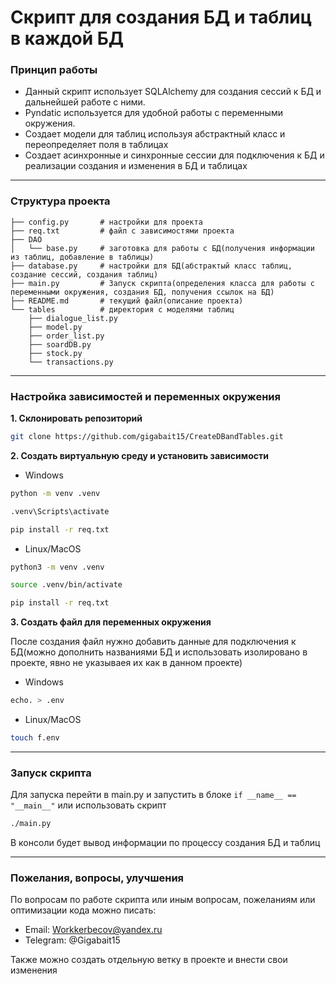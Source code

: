 # Скрипт для создания БД и таблиц в каждой БД

### Принцип работы
- Данный скрипт использует SQLAlchemy для создания сессий к БД и дальнейшей работе с ними.
- Pyndatic используется для удобной работы с переменными окружения.
- Создает модели для таблиц используя абстрактный класс и переопределяет поля в таблицах
- Создает асинхронные и синхронные сессии для подключения к БД и реализации создания и изменения в БД и таблицах
---
### Структура проекта
```
├── config.py       # настройки для проекта
├── req.txt         # файл с зависимостями проекта
├── DAO
│   └── base.py     # заготовка для работы с БД(получения информации из таблиц, добавление в таблицы)
├── database.py     # настройки для БД(абстрактый класс таблиц, создание сессий, создания таблиц)
├── main.py         # Запуск скрипта(определения класса для работы с переменными окружения, создания БД, получения ссылок на БД)
├── README.md       # текущий файл(описание проекта)
└── tables          # директория с моделями таблиц
    ├── dialogue_list.py
    ├── model.py
    ├── order_list.py
    ├── soardDB.py
    ├── stock.py
    └── transactions.py
```
---
### Настройка зависимостей и переменных окружения
**1. Cклонировать репозиторий**
```bash
git clone https://github.com/gigabait15/CreateDBandTables.git
```
**2. Создать виртуальную среду и установить зависимости**
- Windows

```bash
python -m venv .venv 
```
```bash 
.venv\Scripts\activate
```
```bash
pip install -r req.txt
```
- Linux/MacOS

```bash
python3 -m venv .venv 
```
```bash 
source .venv/bin/activate
```
```bash
pip install -r req.txt
```
**3. Создать файл для переменных окружения**

После создания файл нужно добавить данные для подключения к БД(можно дополнить названиями БД и использовать изолировано в проекте, явно не указываея их как в данном проекте)
- Windows
```bash
echo. > .env
```
- Linux/MacOS
```bash
touch f.env
```
---
### Запуск скрипта
Для запуска перейти в main.py и запустить в блоке `if __name__ == "__main__"` или использовать скрипт
```bash
./main.py
```
В консоли будет вывод информации по процессу создания БД и таблиц

---
### Пожелания, вопросы, улучшения
По вопросам по работе скрипта или иным вопросам, пожеланиям или оптимизации кода можно писать:
- Email: Workkerbecov@yandex.ru
- Telegram: @Gigabait15

Также можно создать отдельную ветку в проекте и внести свои изменения